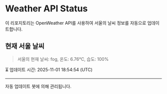 
# Weather API Status

이 리포지토리는 OpenWeather API를 사용하여 서울의 날씨 정보를 자동으로 업데이트합니다.

## 현재 서울 날씨
> 서울의 현재 날씨: fog, 온도: 6.76°C, 습도: 100%

⏳ 업데이트 시간: 2025-11-01 18:54:54 (UTC)

---
자동 업데이트 봇에 의해 관리됩니다.
